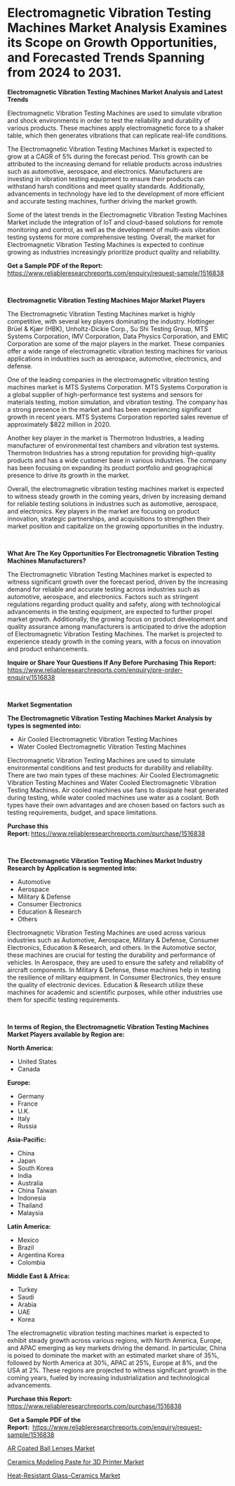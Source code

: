 <p><h1>Electromagnetic Vibration Testing Machines Market Analysis Examines its Scope on Growth Opportunities, and Forecasted Trends Spanning from 2024 to 2031.</h1></p><p><strong>Electromagnetic Vibration Testing Machines Market Analysis and Latest Trends</strong></p>
<p><p>Electromagnetic Vibration Testing Machines are used to simulate vibration and shock environments in order to test the reliability and durability of various products. These machines apply electromagnetic force to a shaker table, which then generates vibrations that can replicate real-life conditions. </p><p>The Electromagnetic Vibration Testing Machines Market is expected to grow at a CAGR of 5% during the forecast period. This growth can be attributed to the increasing demand for reliable products across industries such as automotive, aerospace, and electronics. Manufacturers are investing in vibration testing equipment to ensure their products can withstand harsh conditions and meet quality standards. Additionally, advancements in technology have led to the development of more efficient and accurate testing machines, further driving the market growth.</p><p>Some of the latest trends in the Electromagnetic Vibration Testing Machines Market include the integration of IoT and cloud-based solutions for remote monitoring and control, as well as the development of multi-axis vibration testing systems for more comprehensive testing. Overall, the market for Electromagnetic Vibration Testing Machines is expected to continue growing as industries increasingly prioritize product quality and reliability.</p></p>
<p><strong>Get a Sample PDF of the Report:&nbsp;</strong> <a href="https://www.reliableresearchreports.com/enquiry/request-sample/1516838">https://www.reliableresearchreports.com/enquiry/request-sample/1516838</a></p>
<p>&nbsp;</p>
<p><strong>Electromagnetic Vibration Testing Machines Major Market Players</strong></p>
<p><p>The Electromagnetic Vibration Testing Machines market is highly competitive, with several key players dominating the industry. Hottinger Brüel & Kjær (HBK), Unholtz-Dickie Corp., Su Shi Testing Group, MTS Systems Corporation, IMV Corporation, Data Physics Corporation, and EMIC Corporation are some of the major players in the market. These companies offer a wide range of electromagnetic vibration testing machines for various applications in industries such as aerospace, automotive, electronics, and defense.</p><p>One of the leading companies in the electromagnetic vibration testing machines market is MTS Systems Corporation. MTS Systems Corporation is a global supplier of high-performance test systems and sensors for materials testing, motion simulation, and vibration testing. The company has a strong presence in the market and has been experiencing significant growth in recent years. MTS Systems Corporation reported sales revenue of approximately $822 million in 2020.</p><p>Another key player in the market is Thermotron Industries, a leading manufacturer of environmental test chambers and vibration test systems. Thermotron Industries has a strong reputation for providing high-quality products and has a wide customer base in various industries. The company has been focusing on expanding its product portfolio and geographical presence to drive its growth in the market.</p><p>Overall, the electromagnetic vibration testing machines market is expected to witness steady growth in the coming years, driven by increasing demand for reliable testing solutions in industries such as automotive, aerospace, and electronics. Key players in the market are focusing on product innovation, strategic partnerships, and acquisitions to strengthen their market position and capitalize on the growing opportunities in the industry.</p></p>
<p>&nbsp;</p>
<p><strong>What Are The Key Opportunities For Electromagnetic Vibration Testing Machines Manufacturers?</strong></p>
<p><p>The Electromagnetic Vibration Testing Machines market is expected to witness significant growth over the forecast period, driven by the increasing demand for reliable and accurate testing across industries such as automotive, aerospace, and electronics. Factors such as stringent regulations regarding product quality and safety, along with technological advancements in the testing equipment, are expected to further propel market growth. Additionally, the growing focus on product development and quality assurance among manufacturers is anticipated to drive the adoption of Electromagnetic Vibration Testing Machines. The market is projected to experience steady growth in the coming years, with a focus on innovation and product enhancements.</p></p>
<p><strong>Inquire or Share Your Questions If Any Before Purchasing This Report:</strong> <a href="https://www.reliableresearchreports.com/enquiry/pre-order-enquiry/1516838">https://www.reliableresearchreports.com/enquiry/pre-order-enquiry/1516838</a></p>
<p>&nbsp;</p>
<p><strong>Market Segmentation</strong></p>
<p><strong>The Electromagnetic Vibration Testing Machines Market Analysis by types is segmented into:</strong></p>
<p><ul><li>Air Cooled Electromagnetic Vibration Testing Machines</li><li>Water Cooled Electromagnetic Vibration Testing Machines</li></ul></p>
<p><p>Electromagnetic Vibration Testing Machines are used to simulate environmental conditions and test products for durability and reliability. There are two main types of these machines: Air Cooled Electromagnetic Vibration Testing Machines and Water Cooled Electromagnetic Vibration Testing Machines. Air cooled machines use fans to dissipate heat generated during testing, while water cooled machines use water as a coolant. Both types have their own advantages and are chosen based on factors such as testing requirements, budget, and space limitations.</p></p>
<p><strong>Purchase this Report:&nbsp;</strong><a href="https://www.reliableresearchreports.com/purchase/1516838">https://www.reliableresearchreports.com/purchase/1516838</a></p>
<p>&nbsp;</p>
<p><strong>The Electromagnetic Vibration Testing Machines Market Industry Research by Application is segmented into:</strong></p>
<p><ul><li>Automotive</li><li>Aerospace</li><li>Military & Defense</li><li>Consumer Electronics</li><li>Education & Research</li><li>Others</li></ul></p>
<p><p>Electromagnetic Vibration Testing Machines are used across various industries such as Automotive, Aerospace, Military & Defense, Consumer Electronics, Education & Research, and others. In the Automotive sector, these machines are crucial for testing the durability and performance of vehicles. In Aerospace, they are used to ensure the safety and reliability of aircraft components. In Military & Defense, these machines help in testing the resilience of military equipment. In Consumer Electronics, they ensure the quality of electronic devices. Education & Research utilize these machines for academic and scientific purposes, while other industries use them for specific testing requirements.</p></p>
<p>&nbsp;</p>
<p><strong>In terms of Region, the Electromagnetic Vibration Testing Machines Market Players available by Region are:</strong></p>
<p>
    <p> <strong> North America: </strong>
        <ul>
            <li>United States</li>
            <li>Canada</li>
        </ul>
        </p> 
    <p> <strong> Europe: </strong>
        <ul>
            <li>Germany</li>
            <li>France</li>
            <li>U.K.</li>
            <li>Italy</li>
            <li>Russia</li>
        </ul>
        </p> 
    <p> <strong> Asia-Pacific: </strong>
        <ul>
            <li>China</li>
            <li>Japan</li>
            <li>South Korea</li>
            <li>India</li>
            <li>Australia</li>
            <li>China Taiwan</li>
            <li>Indonesia</li>
            <li>Thailand</li>
            <li>Malaysia</li>
        </ul>
        </p> 
    <p> <strong> Latin America: </strong>
        <ul>
            <li>Mexico</li>
            <li>Brazil</li>
            <li>Argentina Korea</li>
            <li>Colombia</li>
        </ul>
        </p> 
    <p> <strong> Middle East & Africa: </strong>
        <ul>
            <li>Turkey</li>
            <li>Saudi</li>
            <li>Arabia</li>
            <li>UAE</li>
            <li>Korea</li>
        </ul>
    </p>
    </p>
<p><p>The electromagnetic vibration testing machines market is expected to exhibit steady growth across various regions, with North America, Europe, and APAC emerging as key markets driving the demand. In particular, China is poised to dominate the market with an estimated market share of 35%, followed by North America at 30%, APAC at 25%, Europe at 8%, and the USA at 2%. These regions are projected to witness significant growth in the coming years, fueled by increasing industrialization and technological advancements.</p></p>
<p><strong>Purchase this Report: </strong><a href="https://www.reliableresearchreports.com/purchase/1516838">https://www.reliableresearchreports.com/purchase/1516838</a></p>
<p>&nbsp;<strong>Get a Sample PDF of the Report:&nbsp;&nbsp;</strong><a href="https://www.reliableresearchreports.com/enquiry/request-sample/1516838">https://www.reliableresearchreports.com/enquiry/request-sample/1516838</a></p>
<p><strong></strong></p>
<p><p><a href="https://view.publitas.com/reportprime-1/ar-coated-ball-lenses-market-dynamics-2024-2031-also-about-its-market-trends-projections-and-opportunities/">AR Coated Ball Lenses Market</a></p><p><a href="https://view.publitas.com/reportprime-1/ceramics-modeling-paste-for-3d-printer-market-share-market-new-trends-analysis-report-by-type-by-application-by-end-use-by-region-and-segment-forecasts-2024-2031/">Ceramics Modeling Paste for 3D Printer Market</a></p><p><a href="https://view.publitas.com/reportprime-1/heat-resistant-glass-ceramics-market-size-growing-and-forecasted-for-period-from-2024-2031-and-provides-complete-market-analysis-of-this-market/">Heat-Resistant Glass-Ceramics Market</a></p></p>